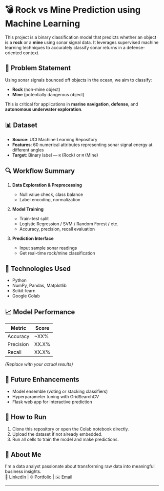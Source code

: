 
# 💣 Rock vs Mine Prediction using Machine Learning

This project is a binary classification model that predicts whether an object is a **rock** or a **mine** using sonar signal data. It leverages supervised machine learning techniques to accurately classify sonar returns in a defense-oriented context.

## 🧠 Problem Statement

Using sonar signals bounced off objects in the ocean, we aim to classify:
- **Rock** (non-mine object)
- **Mine** (potentially dangerous object)

This is critical for applications in **marine navigation**, **defense**, and **autonomous underwater exploration**.

## 📊 Dataset

- **Source**: UCI Machine Learning Repository
- **Features**: 60 numerical attributes representing sonar signal energy at different angles
- **Target**: Binary label — `R` (Rock) or `M` (Mine)

## 🔍 Workflow Summary

1. **Data Exploration & Preprocessing**
   - Null value check, class balance
   - Label encoding, normalization

2. **Model Training**
   - Train-test split
   - Logistic Regression / SVM / Random Forest / etc.
   - Accuracy, precision, recall evaluation

3. **Prediction Interface**
   - Input sample sonar readings
   - Get real-time rock/mine classification

## 🚀 Technologies Used

- Python
- NumPy, Pandas, Matplotlib
- Scikit-learn
- Google Colab

## 📈 Model Performance

| Metric     | Score |
|------------|-------|
| Accuracy   | ~XX%  |
| Precision  | XX.X% |
| Recall     | XX.X% |

*(Replace with your actual results)*

## 🔮 Future Enhancements

- Model ensemble (voting or stacking classifiers)
- Hyperparameter tuning with GridSearchCV
- Flask web app for interactive prediction

## 🏁 How to Run

1. Clone this repository or open the Colab notebook directly.
2. Upload the dataset if not already embedded.
3. Run all cells to train the model and make predictions.

## 💼 About Me

I'm a data analyst passionate about transforming raw data into meaningful business insights.  
📌 [LinkedIn](https://www.linkedin.com/in/dheeksha-devaraj-274336241/) | 🌐 [Portfolio](https://dheekshadevarajdd.framer.ai/) | ✉️ [Email](dheekshadevaraj01@gmail.com)

---

